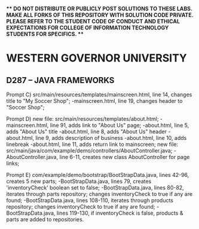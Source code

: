 <strong>** DO NOT DISTRIBUTE OR PUBLICLY POST SOLUTIONS TO THESE LABS. MAKE ALL FORKS OF THIS REPOSITORY WITH SOLUTION CODE PRIVATE. PLEASE REFER TO THE STUDENT CODE OF CONDUCT AND ETHICAL EXPECTATIONS FOR COLLEGE OF INFORMATION TECHNOLOGY STUDENTS FOR SPECIFICS. ** </strong>

# WESTERN GOVERNOR UNIVERSITY 
## D287 – JAVA FRAMEWORKS



Prompt C)
    src/main/resources/templates/mainscreen.html, line 14, changes title to "My Soccer Shop";
    -mainscreen.html, line 19, changes header to "Soccer Shop";


Prompt D)
    new file: src/main/resources/templates/about.html;
    -mainscreen.html, line 91, adds link to "About Us" page;
    -about.html, line 5, adds "About Us" title
    -about.html, line 8, adds "About Us" header
    -about.html, line 9, adds description of business
    -about.html, line 10, adds linebreak
    -about.html, line 11, adds return link to mainscreen;
    new file: src/main/java/com/example/demo/controllers/AboutController.java;
    -AboutController.java, line 6-11, creates new class AboutController for page links;

Prompt E)
com/example/demo/bootstrap/BootStrapData.java, lines 42-96, creates 5 new parts;
-BootStrapData.java, lines 79, creates 'inventoryCheck' boolean set to false;
-BootStrapData.java, lines 80-82, iterates through parts repository; changes inventoryCheck to true if any are found;
-BootStrapData.java, lines 108-110, iterates through products repository; changes inventoryCheck to true if any are found;
-BootStrapData.java, lines 119-130, if inventoryCheck is false, products & parts are added to repositories.  



